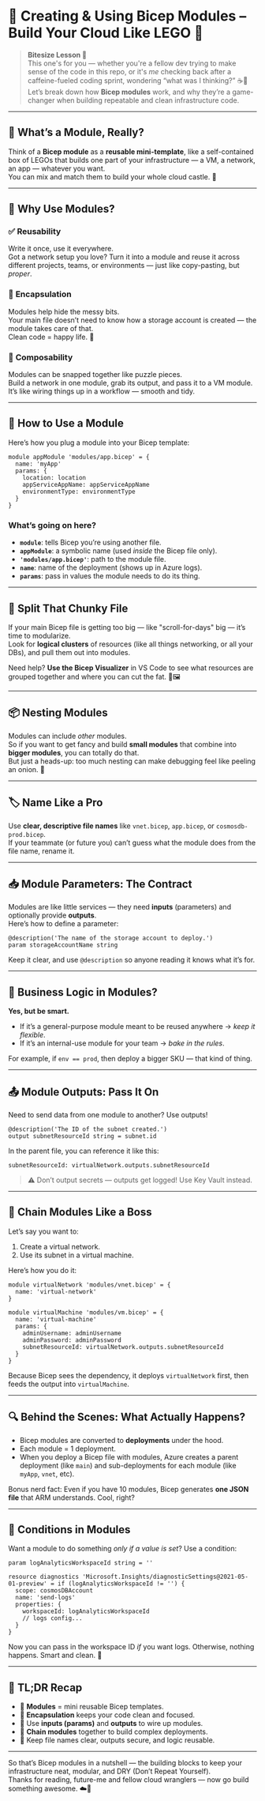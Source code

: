 # 🧱 Creating & Using Bicep Modules – Build Your Cloud Like LEGO 🧩

> **Bitesize Lesson 🍬**  
This one's for you — whether you're a fellow dev trying to make sense of the code in this repo, or it's *me* checking back after a caffeine-fueled coding sprint, wondering “what was I thinking?” ☕🧠  
Let’s break down how **Bicep modules** work, and why they’re a game-changer when building repeatable and clean infrastructure code.

---

## 🧱 What’s a Module, Really?

Think of a **Bicep module** as a **reusable mini-template**, like a self-contained box of LEGOs that builds one part of your infrastructure — a VM, a network, an app — whatever you want.  
You can mix and match them to build your whole cloud castle. 🏰

---

## 🎁 Why Use Modules?

### ✅ **Reusability**  
Write it once, use it everywhere.  
Got a network setup you love? Turn it into a module and reuse it across different projects, teams, or environments — just like copy-pasting, but *proper*.

### 🎯 **Encapsulation**  
Modules help hide the messy bits.  
Your main file doesn’t need to know how a storage account is created — the module takes care of that.  
Clean code = happy life. 🧹

### 🧬 **Composability**  
Modules can be snapped together like puzzle pieces.  
Build a network in one module, grab its output, and pass it to a VM module. It’s like wiring things up in a workflow — smooth and tidy.

---

## 🔨 How to Use a Module

Here’s how you plug a module into your Bicep template:

```bicep
module appModule 'modules/app.bicep' = {
  name: 'myApp'
  params: {
    location: location
    appServiceAppName: appServiceAppName
    environmentType: environmentType
  }
}
```

### What’s going on here?

- **`module`**: tells Bicep you’re using another file.
- **`appModule`**: a symbolic name (used *inside* the Bicep file only).
- **`'modules/app.bicep'`**: path to the module file.
- **`name`**: name of the deployment (shows up in Azure logs).
- **`params`**: pass in values the module needs to do its thing.

---

## 🧼 Split That Chunky File

If your main Bicep file is getting too big — like "scroll-for-days" big — it’s time to modularize.  
Look for **logical clusters** of resources (like all things networking, or all your DBs), and pull them out into modules.

Need help? **Use the Bicep Visualizer** in VS Code to see what resources are grouped together and where you can cut the fat. 🧠🖼️

---

## 📦 Nesting Modules

Modules can include *other* modules.  
So if you want to get fancy and build **small modules** that combine into **bigger modules**, you can totally do that.  
But just a heads-up: too much nesting can make debugging feel like peeling an onion. 🧅

---

## 🏷️ Name Like a Pro

Use **clear, descriptive file names** like `vnet.bicep`, `app.bicep`, or `cosmosdb-prod.bicep`.  
If your teammate (or future you) can’t guess what the module does from the file name, rename it.

---

## 📥 Module Parameters: The Contract

Modules are like little services — they need **inputs** (parameters) and optionally provide **outputs**.  
Here’s how to define a parameter:

```bicep
@description('The name of the storage account to deploy.')
param storageAccountName string
```

Keep it clear, and use `@description` so anyone reading it knows what it’s for.

---

## 🧠 Business Logic in Modules?

**Yes, but be smart.**  
- If it’s a general-purpose module meant to be reused anywhere → *keep it flexible*.  
- If it’s an internal-use module for your team → *bake in the rules*.  

For example, if `env == prod`, then deploy a bigger SKU — that kind of thing.

---

## 📤 Module Outputs: Pass It On

Need to send data from one module to another? Use outputs!

```bicep
@description('The ID of the subnet created.')
output subnetResourceId string = subnet.id
```

In the parent file, you can reference it like this:

```bicep
subnetResourceId: virtualNetwork.outputs.subnetResourceId
```

> ⚠️ Don’t output secrets — outputs get logged! Use Key Vault instead.

---

## 🔗 Chain Modules Like a Boss

Let’s say you want to:
1. Create a virtual network.
2. Use its subnet in a virtual machine.

Here’s how you do it:

```bicep
module virtualNetwork 'modules/vnet.bicep' = {
  name: 'virtual-network'
}

module virtualMachine 'modules/vm.bicep' = {
  name: 'virtual-machine'
  params: {
    adminUsername: adminUsername
    adminPassword: adminPassword
    subnetResourceId: virtualNetwork.outputs.subnetResourceId
  }
}
```

Because Bicep sees the dependency, it deploys `virtualNetwork` first, then feeds the output into `virtualMachine`.

---

## 🔍 Behind the Scenes: What Actually Happens?

- Bicep modules are converted to **deployments** under the hood.
- Each module = 1 deployment.
- When you deploy a Bicep file with modules, Azure creates a parent deployment (like `main`) and sub-deployments for each module (like `myApp`, `vnet`, etc).

Bonus nerd fact: Even if you have 10 modules, Bicep generates **one JSON file** that ARM understands. Cool, right?

---

## 🧪 Conditions in Modules

Want a module to do something *only if a value is set*? Use a condition:

```bicep
param logAnalyticsWorkspaceId string = ''

resource diagnostics 'Microsoft.Insights/diagnosticSettings@2021-05-01-preview' = if (logAnalyticsWorkspaceId != '') {
  scope: cosmosDBAccount
  name: 'send-logs'
  properties: {
    workspaceId: logAnalyticsWorkspaceId
    // logs config...
  }
}
```

Now you can pass in the workspace ID *if* you want logs. Otherwise, nothing happens. Smart and clean. 🧼

---

## 🎯 TL;DR Recap

- 🧱 **Modules** = mini reusable Bicep templates.
- 🧠 **Encapsulation** keeps your code clean and focused.
- 🔌 Use **inputs (params)** and **outputs** to wire up modules.
- 🔄 **Chain modules** together to build complex deployments.
- 🧼 Keep file names clear, outputs secure, and logic reusable.

---

So that’s Bicep modules in a nutshell — the building blocks to keep your infrastructure neat, modular, and DRY (Don’t Repeat Yourself).  
Thanks for reading, future-me and fellow cloud wranglers — now go build something awesome. ☁️💪
